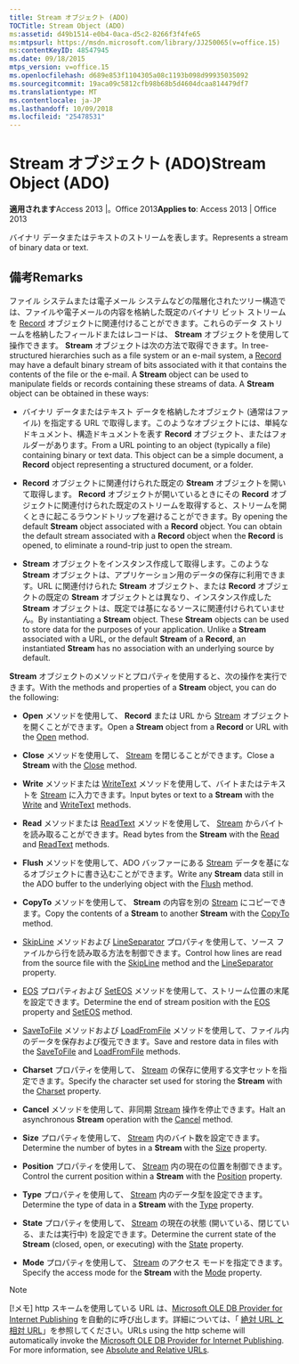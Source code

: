 ```yaml
---
title: Stream オブジェクト (ADO)
TOCTitle: Stream Object (ADO)
ms:assetid: d49b1514-e0b4-0aca-d5c2-8266f3f4fe65
ms:mtpsurl: https://msdn.microsoft.com/library/JJ250065(v=office.15)
ms:contentKeyID: 48547945
ms.date: 09/18/2015
mtps_version: v=office.15
ms.openlocfilehash: d689e853f1104305a08c1193b098d99935035092
ms.sourcegitcommit: 19aca09c5812cfb98b68b5d4604dcaa814479df7
ms.translationtype: MT
ms.contentlocale: ja-JP
ms.lasthandoff: 10/09/2018
ms.locfileid: "25478531"
---
```

# <a name="stream-object-ado"></a><span data-ttu-id="c4364-102">Stream オブジェクト (ADO)</span><span class="sxs-lookup"><span data-stu-id="c4364-102">Stream Object (ADO)</span></span>


<span data-ttu-id="c4364-103">**適用されます**Access 2013 |。Office 2013</span><span class="sxs-lookup"><span data-stu-id="c4364-103">**Applies to**: Access 2013 | Office 2013</span></span>

<span data-ttu-id="c4364-104">バイナリ データまたはテキストのストリームを表します。</span><span class="sxs-lookup"><span data-stu-id="c4364-104">Represents a stream of binary data or text.</span></span>

## <a name="remarks"></a><span data-ttu-id="c4364-105">備考</span><span class="sxs-lookup"><span data-stu-id="c4364-105">Remarks</span></span>

<span data-ttu-id="c4364-p101">ファイル システムまたは電子メール システムなどの階層化されたツリー構造では、ファイルや電子メールの内容を格納した既定のバイナリ ビット ストリームを [Record](record-object-ado.md) オブジェクトに関連付けることができます。これらのデータ ストリームを格納したフィールドまたはレコードは、 **Stream** オブジェクトを使用して操作できます。 **Stream** オブジェクトは次の方法で取得できます。</span><span class="sxs-lookup"><span data-stu-id="c4364-p101">In tree-structured hierarchies such as a file system or an e-mail system, a [Record](record-object-ado.md) may have a default binary stream of bits associated with it that contains the contents of the file or the e-mail. A **Stream** object can be used to manipulate fields or records containing these streams of data. A **Stream** object can be obtained in these ways:</span></span>

  - <span data-ttu-id="c4364-p102">バイナリ データまたはテキスト データを格納したオブジェクト (通常はファイル) を指定する URL で取得します。このようなオブジェクトには、単純なドキュメント、構造ドキュメントを表す **Record** オブジェクト、またはフォルダーがあります。</span><span class="sxs-lookup"><span data-stu-id="c4364-p102">From a URL pointing to an object (typically a file) containing binary or text data. This object can be a simple document, a **Record** object representing a structured document, or a folder.</span></span>

  - <span data-ttu-id="c4364-p103">**Record** オブジェクトに関連付けられた既定の **Stream** オブジェクトを開いて取得します。 **Record** オブジェクトが開いているときにその **Record** オブジェクトに関連付けられた既定のストリームを取得すると、ストリームを開くときに起こるラウンドトリップを避けることができます。</span><span class="sxs-lookup"><span data-stu-id="c4364-p103">By opening the default **Stream** object associated with a **Record** object. You can obtain the default stream associated with a **Record** object when the **Record** is opened, to eliminate a round-trip just to open the stream.</span></span>

  - <span data-ttu-id="c4364-p104">**Stream** オブジェクトをインスタンス作成して取得します。このような **Stream** オブジェクトは、アプリケーション用のデータの保存に利用できます。URL に関連付けられた **Stream** オブジェクト、または **Record** オブジェクトの既定の **Stream** オブジェクトとは異なり、インスタンス作成した **Stream** オブジェクトは、既定では基になるソースに関連付けられていません。</span><span class="sxs-lookup"><span data-stu-id="c4364-p104">By instantiating a **Stream** object. These **Stream** objects can be used to store data for the purposes of your application. Unlike a **Stream** associated with a URL, or the default **Stream** of a **Record**, an instantiated **Stream** has no association with an underlying source by default.</span></span>

<span data-ttu-id="c4364-116">**Stream** オブジェクトのメソッドとプロパティを使用すると、次の操作を実行できます。</span><span class="sxs-lookup"><span data-stu-id="c4364-116">With the methods and properties of a **Stream** object, you can do the following:</span></span>

  - <span data-ttu-id="c4364-117">**Open** メソッドを使用して、 **Record** または URL から [Stream](open-method-ado-stream.md) オブジェクトを開くことができます。</span><span class="sxs-lookup"><span data-stu-id="c4364-117">Open a **Stream** object from a **Record** or URL with the [Open](open-method-ado-stream.md) method.</span></span>

  - <span data-ttu-id="c4364-118">**Close** メソッドを使用して、 [Stream](close-method-ado.md) を閉じることができます。</span><span class="sxs-lookup"><span data-stu-id="c4364-118">Close a **Stream** with the [Close](close-method-ado.md) method.</span></span>

  - <span data-ttu-id="c4364-119">**Write** メソッドまたは [WriteText](write-method-ado.md) メソッドを使用して、バイトまたはテキストを [Stream](writetext-method-ado.md) に入力できます。</span><span class="sxs-lookup"><span data-stu-id="c4364-119">Input bytes or text to a **Stream** with the [Write](write-method-ado.md) and [WriteText](writetext-method-ado.md) methods.</span></span>

  - <span data-ttu-id="c4364-120">**Read** メソッドまたは [ReadText](read-method-ado.md) メソッドを使用して、 [Stream](readtext-method-ado.md) からバイトを読み取ることができます。</span><span class="sxs-lookup"><span data-stu-id="c4364-120">Read bytes from the **Stream** with the [Read](read-method-ado.md) and [ReadText](readtext-method-ado.md) methods.</span></span>

  - <span data-ttu-id="c4364-121">**Flush** メソッドを使用して、ADO バッファーにある [Stream](flush-method-ado.md) データを基になるオブジェクトに書き込むことができます。</span><span class="sxs-lookup"><span data-stu-id="c4364-121">Write any **Stream** data still in the ADO buffer to the underlying object with the [Flush](flush-method-ado.md) method.</span></span>

  - <span data-ttu-id="c4364-122">**CopyTo** メソッドを使用して、 **Stream** の内容を別の [Stream](copyto-method-ado.md) にコピーできます。</span><span class="sxs-lookup"><span data-stu-id="c4364-122">Copy the contents of a **Stream** to another **Stream** with the [CopyTo](copyto-method-ado.md) method.</span></span>

  - <span data-ttu-id="c4364-123">[SkipLine](skipline-method-ado.md) メソッドおよび [LineSeparator](lineseparator-property-ado.md) プロパティを使用して、ソース ファイルから行を読み取る方法を制御できます。</span><span class="sxs-lookup"><span data-stu-id="c4364-123">Control how lines are read from the source file with the [SkipLine](skipline-method-ado.md) method and the [LineSeparator](lineseparator-property-ado.md) property.</span></span>

  - <span data-ttu-id="c4364-124">[EOS](eos-property-ado.md) プロパティおよび [SetEOS](seteos-method-ado.md) メソッドを使用して、ストリーム位置の末尾を設定できます。</span><span class="sxs-lookup"><span data-stu-id="c4364-124">Determine the end of stream position with the [EOS](eos-property-ado.md) property and [SetEOS](seteos-method-ado.md) method.</span></span>

  - <span data-ttu-id="c4364-125">[SaveToFile](savetofile-method-ado.md) メソッドおよび [LoadFromFile](loadfromfile-method-ado.md) メソッドを使用して、ファイル内のデータを保存および復元できます。</span><span class="sxs-lookup"><span data-stu-id="c4364-125">Save and restore data in files with the [SaveToFile](savetofile-method-ado.md) and [LoadFromFile](loadfromfile-method-ado.md) methods.</span></span>

  - <span data-ttu-id="c4364-126">**Charset** プロパティを使用して、 [Stream](charset-property-ado.md) の保存に使用する文字セットを指定できます。</span><span class="sxs-lookup"><span data-stu-id="c4364-126">Specify the character set used for storing the **Stream** with the [Charset](charset-property-ado.md) property.</span></span>

  - <span data-ttu-id="c4364-127">**Cancel** メソッドを使用して、非同期 [Stream](cancel-method-ado.md) 操作を停止できます。</span><span class="sxs-lookup"><span data-stu-id="c4364-127">Halt an asynchronous **Stream** operation with the [Cancel](cancel-method-ado.md) method.</span></span>

  - <span data-ttu-id="c4364-128">**Size** プロパティを使用して、 [Stream](https://msdn.microsoft.com/library/jj250128\(v=office.15\)) 内のバイト数を設定できます。</span><span class="sxs-lookup"><span data-stu-id="c4364-128">Determine the number of bytes in a **Stream** with the [Size](https://msdn.microsoft.com/library/jj250128\(v=office.15\)) property.</span></span>

  - <span data-ttu-id="c4364-129">**Position** プロパティを使用して、 [Stream](position-property-ado.md) 内の現在の位置を制御できます。</span><span class="sxs-lookup"><span data-stu-id="c4364-129">Control the current position within a **Stream** with the [Position](position-property-ado.md) property.</span></span>

  - <span data-ttu-id="c4364-130">**Type** プロパティを使用して、 [Stream](type-property-ado-stream.md) 内のデータ型を設定できます。</span><span class="sxs-lookup"><span data-stu-id="c4364-130">Determine the type of data in a **Stream** with the [Type](type-property-ado-stream.md) property.</span></span>

  - <span data-ttu-id="c4364-131">**State** プロパティを使用して、 [Stream](state-property-ado.md) の現在の状態 (開いている、閉じている、または実行中) を設定できます。</span><span class="sxs-lookup"><span data-stu-id="c4364-131">Determine the current state of the **Stream** (closed, open, or executing) with the [State](state-property-ado.md) property.</span></span>

  - <span data-ttu-id="c4364-132">**Mode** プロパティを使用して、 [Stream](mode-property-ado.md) のアクセス モードを指定できます。</span><span class="sxs-lookup"><span data-stu-id="c4364-132">Specify the access mode for the **Stream** with the [Mode](mode-property-ado.md) property.</span></span>


> [!NOTE]
> <P><span data-ttu-id="c4364-p105">[!メモ] http スキームを使用している URL は、<A href="microsoft-ole-db-provider-for-internet-publishing.md">Microsoft OLE DB Provider for Internet Publishing</A> を自動的に呼び出します。詳細については、「 <A href="absolute-and-relative-urls.md">絶対 URL と相対 URL</A>」を参照してください。</span><span class="sxs-lookup"><span data-stu-id="c4364-p105">URLs using the http scheme will automatically invoke the <A href="microsoft-ole-db-provider-for-internet-publishing.md">Microsoft OLE DB Provider for Internet Publishing</A>. For more information, see <A href="absolute-and-relative-urls.md">Absolute and Relative URLs</A>.</span></span></P>


